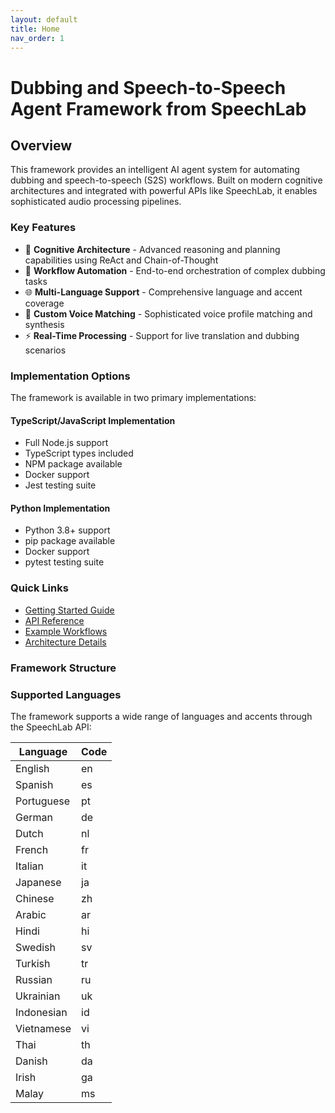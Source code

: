 ```yaml
---
layout: default
title: Home
nav_order: 1
---
```


# Dubbing and Speech-to-Speech Agent Framework from SpeechLab

## Overview

This framework provides an intelligent AI agent system for automating dubbing and speech-to-speech (S2S) workflows. Built on modern cognitive architectures and integrated with powerful APIs like SpeechLab, it enables sophisticated audio processing pipelines.

### Key Features

- 🧠 **Cognitive Architecture** - Advanced reasoning and planning capabilities using ReAct and Chain-of-Thought
- 🔄 **Workflow Automation** - End-to-end orchestration of complex dubbing tasks
- 🌐 **Multi-Language Support** - Comprehensive language and accent coverage
- 🎯 **Custom Voice Matching** - Sophisticated voice profile matching and synthesis
- ⚡ **Real-Time Processing** - Support for live translation and dubbing scenarios

### Implementation Options

The framework is available in two primary implementations:

#### TypeScript/JavaScript Implementation
- Full Node.js support
- TypeScript types included
- NPM package available
- Docker support
- Jest testing suite

#### Python Implementation
- Python 3.8+ support
- pip package available
- Docker support
- pytest testing suite

### Quick Links

- [Getting Started Guide](./docs/getting-started.md)
- [API Reference](./docs/api-reference.md)
- [Example Workflows](./docs/workflows.md)
- [Architecture Details](./docs/architecture.md)

### Framework Structure

### Supported Languages

The framework supports a wide range of languages and accents through the SpeechLab API:

| Language | Code |
|----------|------|
| English | en |
| Spanish | es |
| Portuguese | pt |
| German | de |
| Dutch | nl |
| French | fr |
| Italian | it |
| Japanese | ja |
| Chinese | zh |
| Arabic | ar |
| Hindi | hi |
| Swedish | sv |
| Turkish | tr |
| Russian | ru |
| Ukrainian | uk |
| Indonesian | id |
| Vietnamese | vi |
| Thai | th |
| Danish | da |
| Irish | ga |
| Malay | ms |

